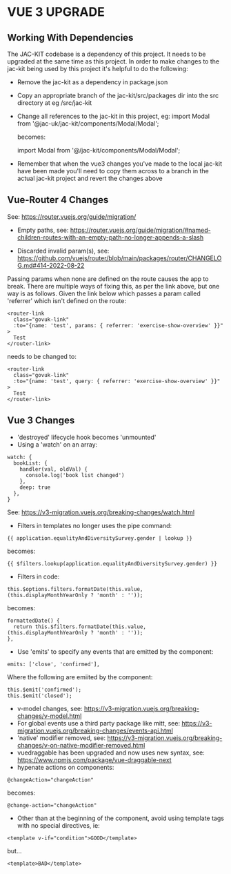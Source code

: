 # VUE 3 UPGRADE

## Working With Dependencies

The JAC-KIT codebase is a dependency of this project. It needs to be upgraded at the same time as this project.
In order to make changes to the jac-kit being used by this project it's helpful to do the following:

+ Remove the jac-kit as a dependency in package.json
+ Copy an appropriate branch of the jac-kit/src/packages dir into the src directory at eg /src/jac-kit
+ Change all references to the jac-kit in this project, eg:
    import Modal from '@jac-uk/jac-kit/components/Modal/Modal';

    becomes: 

    import Modal from '@/jac-kit/components/Modal/Modal';
+ Remember that when the vue3 changes you've made to the local jac-kit have been made you'll need to copy them across to a branch in the actual jac-kit project and revert the changes above

## Vue-Router 4 Changes

See: https://router.vuejs.org/guide/migration/

+ Empty paths, see: https://router.vuejs.org/guide/migration/#named-children-routes-with-an-empty-path-no-longer-appends-a-slash

+ Discarded invalid param(s), see: https://github.com/vuejs/router/blob/main/packages/router/CHANGELOG.md#414-2022-08-22

Passing params when none are defined on the route causes the app to break. There are multiple ways of fixing this, as per the link above, but one way is as follows. Given the link below which passes a param called 'referrer' which isn't defined on the route: 
```
<router-link
  class="govuk-link"
  :to="{name: 'test', params: { referrer: 'exercise-show-overview' }}"
>
  Test
</router-link>
```
needs to be changed to:
```
<router-link
  class="govuk-link"
  :to="{name: 'test', query: { referrer: 'exercise-show-overview' }}"
>
  Test
</router-link>
```

## Vue 3 Changes

+ 'destroyed' lifecycle hook becomes 'unmounted'
+ Using a 'watch' on an array:

```
watch: {
  bookList: {
    handler(val, oldVal) {
      console.log('book list changed')
    },
    deep: true
  },
}
```
See: https://v3-migration.vuejs.org/breaking-changes/watch.html
+ Filters in templates no longer uses the pipe command:
```
{{ application.equalityAndDiversitySurvey.gender | lookup }}
```
becomes:
```
{{ $filters.lookup(application.equalityAndDiversitySurvey.gender) }}
```
+ Filters in code:
```
this.$options.filters.formatDate(this.value, (this.displayMonthYearOnly ? 'month' : ''));
```
becomes:
```
formattedDate() {
  return this.$filters.formatDate(this.value, (this.displayMonthYearOnly ? 'month' : ''));
},
```
+ Use 'emits' to specify any events that are emitted by the component:
```
emits: ['close', 'confirmed'],
```
Where the following are emiited by the component:
```
this.$emit('confirmed');
this.$emit('closed');
```
+ v-model changes, see: https://v3-migration.vuejs.org/breaking-changes/v-model.html
+ For global events use a third party package like mitt, see: https://v3-migration.vuejs.org/breaking-changes/events-api.html
+ 'native' modifier removed, see: https://v3-migration.vuejs.org/breaking-changes/v-on-native-modifier-removed.html
+ vuedraggable has been upgraded and now uses new syntax, see: https://www.npmjs.com/package/vue-draggable-next
+ hypenate actions on components:
```
@changeAction="changeAction"
```
becomes:
```
@change-action="changeAction"
```

+ Other than at the beginning of the component, avoid using template tags with no special directives, ie:

```
<template v-if="condition">GOOD</template>
```
but...
```
<template>BAD</template>
```
